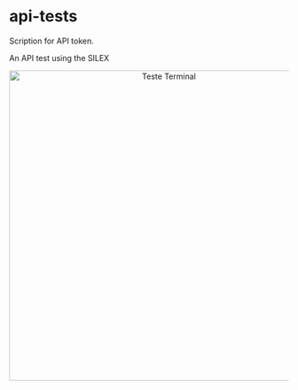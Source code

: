 api-tests
=========

Scription for API token.

An API test using the SILEX


<p align="center"><img src="http://i.giphy.com/3o7abDBYlUU0V3jEwE.gif" width="560" alt="Teste Terminal" /></p>
